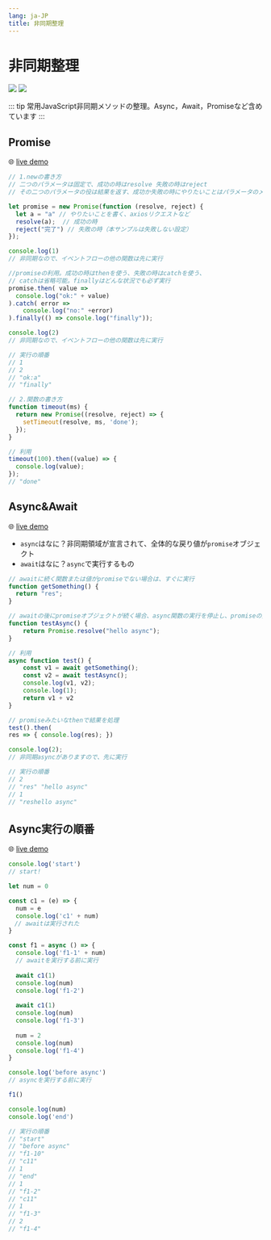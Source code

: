 ```yaml
---
lang: ja-JP
title: 非同期整理
---
```


# 非同期整理

![](https://img.shields.io/badge/-Typescript-9ca3af.svg?logo=typescript&style=popout-square)  ![](https://img.shields.io/badge/-Javascript-9ca3af.svg?logo=javascript&style=popout-square)



::: tip
常用JavaScript非同期メソッドの整理。Async，Await，Promiseなど含めています
:::



## Promise

🌐 [live demo](https://codepen.io/kensoz/pen/QWgMMJN)

```js
// 1.newの書き方
// 二つのパラメータは固定で、成功の時はresolve 失敗の時はreject
// その二つのパラメータの役は結果を返す、成功か失敗の時にやりたいことはパラメータのメソッド中で書く

let promise = new Promise(function (resolve, reject) {	
  let a = "a" // やりたいことを書く、axiosリクエストなど
  resolve(a);  // 成功の時
  reject("完了") // 失敗の時（本サンプルは失敗しない設定）
});

console.log(1) 
// 非同期なので、イベントフローの他の関数は先に実行

//promiseの利用。成功の時はthenを使う、失敗の時はcatchを使う、
// catchは省略可能。finallyはどんな状況でも必ず実行
promise.then( value => 
  console.log("ok:" + value)
).catch( error => 
	console.log("no:" +error)
).finally(() => console.log("finally"));

console.log(2) 
// 非同期なので、イベントフローの他の関数は先に実行

// 実行の順番
// 1
// 2
// "ok:a"
// "finally"

// 2.関数の書き方
function timeout(ms) {
  return new Promise((resolve, reject) => {
    setTimeout(resolve, ms, 'done'); 
  });
}

// 利用
timeout(100).then((value) => {
  console.log(value);
});
// "done"
```



## Async&Await

🌐 [live demo](https://codepen.io/kensoz/pen/GREvONv)

- `async`はなに？非同期領域が宣言されて、全体的な戻り値が`promise`オブジェクト
- `await`はなに？`async`で実行するもの

```js
// awaitに続く関数または値がpromiseでない場合は、すぐに実行
function getSomething() {
  return "res"; 
}

// awaitの後にpromiseオブジェクトが続く場合、async関数の実行を停止し、promiseの実行を待機
function testAsync() {
    return Promise.resolve("hello async"); 
} 

// 利用
async function test() {
    const v1 = await getSomething();
    const v2 = await testAsync();
    console.log(v1, v2);
	console.log(1);
	return v1 + v2
}

// promiseみたいなthenで結果を処理
test().then(
res => { console.log(res); })

console.log(2); 
// 非同期asyncがありますので、先に実行

// 実行の順番
// 2
// "res" "hello async"
// 1
// "reshello async"
```



## Async実行の順番

🌐 [live demo](https://codepen.io/kensoz/pen/QWqMzZP)

```js
console.log('start')
// start!

let num = 0

const c1 = (e) => {
  num = e
  console.log('c1' + num) 
　// awaitは実行された
}

const f1 = async () => {
  console.log('f1-1' + num) 
  // awaitを実行する前に実行
  
  await c1(1) 
  console.log(num)
  console.log('f1-2')
 
  await c1(1) 
  console.log(num)
  console.log('f1-3')
	
  num = 2	
  console.log(num)
  console.log('f1-4')
}

console.log('before async')
// asyncを実行する前に実行

f1()

console.log(num) 
console.log('end')

// 実行の順番
// "start"
// "before async"
// "f1-10"
// "c11"
// 1
// "end"
// 1
// "f1-2"
// "c11"
// 1
// "f1-3"
// 2
// "f1-4"
```

